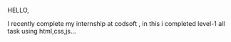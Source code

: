 HELLO, 

I recently complete my internship at codsoft , in this i completed level-1 all task using html,css,js...
